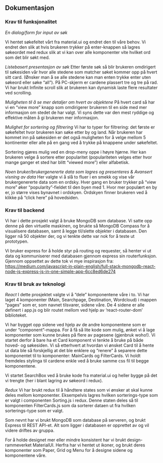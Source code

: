 ## Dokumentasjon
### Krav til funksjonalitet
*En dialog/form for input av søk*

Vi hentet søkefeltet vårt fra material.ui og endret den til våre behov. Vi endret den slik at hvis brukeren trykker på enter-knappen så lagres søkeordet med redux slik at vi kan over alle komponenter vite hvilket ord som det blir søkt med.

*Listebasert presentasjon av søk*
Etter første søk så blir brukeren omdirigert til søkesiden vår hvor alle stedene som matcher søket kommer opp på hvert sitt card. (Ønsker man å se alle stedene kan man enten trykke enter uten søkeord eller søke “all”). På PC-skjerm er cardene plassert tre og tre på rad. Vi har brukt Infinite scroll slik at brukeren kan dynamisk laste flere resultater ved scrolling.

*Muligheten til å se mer detaljer om hvert av objektene*
På hvert card så har vi en “view more” knapp som omdirigerer brukeren til en side med mer informasjon om stedet de har valgt. Vi syns dette var den mest ryddige og effektive måten å gi brukeren mer informasjon.

*Mulighet for sortering og filtrering*
Vi har to typer for filtrering: det første er søkefeltet hvor brukeren kan søke etter by og land. 
Når brukeren har kommet inn på søkesiden er det også muligheten for å velge mellom 5 kontinenter eller alle på en gang ved å trykke på knappene under søkefeltet.

Sortering gjøres mulig ved en drop-meny oppe i høyre hjørne. Her kan brukeren velge å sortere etter popularitet (populariteten velges etter hvor mange ganger et sted har blitt “viewed more”) eller alfabetisk. 

*Noen bruker/brukergenererte data som lagres og presenteres & Avansert visning av data*
Her valgte vi å slå to fluer i en smekk og vise vår brukergenererte data som en ordsky. Hver gang en bruker trykker på “view more” øker “popularity”-fieldet til den byen med 1. Hvor mer populært en by er, jo større vises bynavnet i ordskyen. Ordskyen finner brukeren ved å klikke på “click here” på hovedsiden. 

### Krav til backend

Vi har i dette prosjekt valgt å bruke MongoDB som database. Vi satte opp denne på den virtuelle maskinen, og brukte så MongoDB Compass for å visualisere databasen, samt å legge til/slette objekter i databasen. Den ligger nå 50 objekter der, og vi tenkte dette var nok for å teste ut prototypen. 

Vi bruker express for å holde styr på routing og requester, så henter vi ut data og kommuniserer med databasen gjennom express sin routerfunksjon. Gjennom oppsettet av dette tok vi mye inspirasjon fra: https://medium.com/javascript-in-plain-english/full-stack-mongodb-react-node-js-express-js-in-one-simple-app-6cc8ed6de274




### Krav til bruk av teknologi
*React*
I dette prosjektet valgte vi å “dele” komponentene våre i to. Vi har laget 4 komponenter (Main, Searchpage, Destination, Wordcloud) i mappen “pages” som er, som navnet tilsvarer, sidene våre. De 4 sidene er alle definert i app.js og blir routet mellom ved hjelp av ‘react-router-dom’ biblioteket. 

Vi har bygget opp sidene ved hjelp av de andre komponentene som er under “component”-mappa. For å få så lite kode som mulig, ønket vi å lage komponenter som kunne brukes på flere av pagesene (gjenbruk woho!). Vi startet derfor å bare ha et Card komponent vi tenkte å bruke på både hoved- og søkesiden. Vi så etterhvert at hvordan vi ønsket Card til å hente ut data ble så forskjellig at det ble enklere og “renere” å separere dette komponentet til to komponenter: MainCards og FilterCards. Vi holdt fremdeles stylinga til cardene enkle ved å bruke samme css fil til begge komponentene. 

Vi startet SearchBox ved å bruke kode fra material.ui og heller bygge på det vi trengte (her i blant lagring av søkeord i redux). 

*Redux*
Vi har brukt redux til å håndtere states som vi ønsker at skal kunne deles mellom komponenter. Eksempelvis lagres hvilken sorterings-type som er valgt i componenten Sorting.js i redux. Denne staten deles så til komponenten FilterCards.js som da sorterer dataen ut fra hvilken sorterings-type som er valgt. 

Som nevnt har vi brukt MongoDB som database på serveren, og brukt Express til REST API-et. Alt som ligger i databasen er opprettet av og vil videre driftes av gruppa.

For å holde designet mer eller mindre konsistent har vi brukt design-rammeverket MaterialUI. Herfra har vi hentet ut ikoner, og brukt deres komponenter som Paper, Grid og Menu for å designe sidene og komponentene våre.
